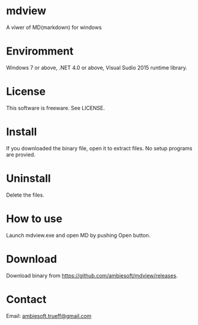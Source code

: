 # mdview
A viwer of MD(markdown) for windows

# Enviromment
Windows 7 or above, .NET 4.0 or above, Visual Sudio 2015 runtime library.

# License
This software is freeware. See LICENSE.

# Install
If you downloaded the binary file, open it to extract files. No setup programs are provied.

# Uninstall
Delete the files.

# How to use
Launch mdview.exe and open MD by pushing Open button.

# Download
Download binary from <https://github.com/ambiesoft/mdview/releases>.

# Contact
Email: <ambiesoft.trueff@gmail.com>

